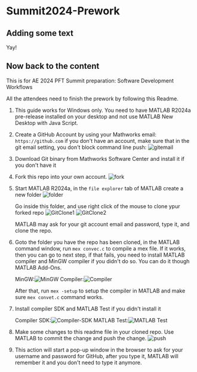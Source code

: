 # Summit2024-Prework

## Adding some text
Yay!

## Now back to the content

This is for AE 2024 PFT Summit preparation: Software Development Workflows

All the attendees need to finish the prework by following this Readme.

1. This guide works for Windows only. You need to have MATLAB R2024a pre-release installed on your desktop and not use MATLAB New Desktop with Java Script.

2. Create a GitHub Account by using your Mathworks email: `https://github.com` if you don't have an account, make sure that in the git email setting, you don't block command line push:
   ![gitemail](gitemail.png) 

3. Download Git binary from Mathworks Software Center and install it if you don't have it

4. Fork this repo into your own account. ![fork](fork.png)

5. Start MATLAB R2024a, in the `file explorer` tab of MATLAB create a new folder
   ![folder](folder.png)
 
   Go inside this folder, and use right click of the mouse to clone ypur forked repo
   ![GitClone1](GitClone1.png) 
   ![GitClone2](GitClone2.png)

   MATLAB may ask for your git account email and password, type it, and clone the repo.

6. Goto the folder you have the repo has been cloned, in the MATLAB command window, run `mex convec.c` to compile a mex file. If it works, then you can go to next step, if that fails, you need to install MATLAB compiler and MinGW compiler if you didn't do so. You can do it though MATLAB Add-Ons. 

    MinGW:![MinGW](MinGW.png) 
    Compiler:![Compiler](Compiler.png)

    After that, run `mex -setup` to setup the compiler in MATLAB and make sure `mex convet.c` command works.

7. Install compiler SDK and MATLAB Test if you didn't install it

    Compiler SDK:![Compiler-SDK](Compiler-SDK.png)
    MATLAB Test:![MATLAB Test](MATLAB-Test.png)

8. Make some changes to this readme file in your cloned repo. Use MATLAB to commit the change and push the change. ![push](push.png)

9. This action will start a pop-up window in the browser to ask for your username and password for GitHub, after you type it, MATLAB will remember it and you don't need to type it anymore.

